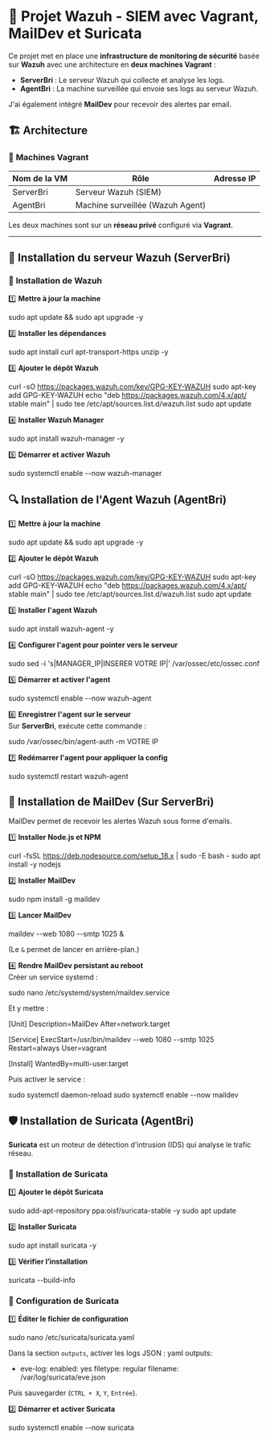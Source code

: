 # 📌 Projet Wazuh - SIEM avec Vagrant, MailDev et Suricata

Ce projet met en place une **infrastructure de monitoring de sécurité** basée sur **Wazuh** avec une architecture en **deux machines Vagrant** :
- **ServerBri** : Le serveur Wazuh qui collecte et analyse les logs.
- **AgentBri** : La machine surveillée qui envoie ses logs au serveur Wazuh.

J'ai également intégré **MailDev** pour recevoir des alertes par email.

## 🏗️ Architecture  

### 🔹 **Machines Vagrant**  
| Nom de la VM   | Rôle | Adresse IP |
|---------------|------|------------|
| ServerBri     | Serveur Wazuh (SIEM) |
| AgentBri      | Machine surveillée (Wazuh Agent) |

Les deux machines sont sur un **réseau privé** configuré via **Vagrant**.

---

## 🚀 Installation du serveur Wazuh (ServerBri)  

### 📌 **Installation de Wazuh**  

1️⃣ **Mettre à jour la machine**  

sudo apt update && sudo apt upgrade -y


2️⃣ **Installer les dépendances**  

sudo apt install curl apt-transport-https unzip -y


3️⃣ **Ajouter le dépôt Wazuh**  

curl -sO https://packages.wazuh.com/key/GPG-KEY-WAZUH
sudo apt-key add GPG-KEY-WAZUH
echo "deb https://packages.wazuh.com/4.x/apt/ stable main" | sudo tee /etc/apt/sources.list.d/wazuh.list
sudo apt update


4️⃣ **Installer Wazuh Manager**  

sudo apt install wazuh-manager -y


5️⃣ **Démarrer et activer Wazuh**  

sudo systemctl enable --now wazuh-manager

## 🔍 Installation de l'Agent Wazuh (AgentBri)  

1️⃣ **Mettre à jour la machine**  

sudo apt update && sudo apt upgrade -y

2️⃣ **Ajouter le dépôt Wazuh**  

curl -sO https://packages.wazuh.com/key/GPG-KEY-WAZUH
sudo apt-key add GPG-KEY-WAZUH
echo "deb https://packages.wazuh.com/4.x/apt/ stable main" | sudo tee /etc/apt/sources.list.d/wazuh.list
sudo apt update


3️⃣ **Installer l'agent Wazuh**  

sudo apt install wazuh-agent -y


4️⃣ **Configurer l'agent pour pointer vers le serveur**  

sudo sed -i 's|MANAGER_IP|INSERER VOTRE IP|' /var/ossec/etc/ossec.conf


5️⃣ **Démarrer et activer l'agent**  

sudo systemctl enable --now wazuh-agent


6️⃣ **Enregistrer l'agent sur le serveur**  
Sur **ServerBri**, exécute cette commande :  

sudo /var/ossec/bin/agent-auth -m VOTRE IP


7️⃣ **Redémarrer l'agent pour appliquer la config**  

sudo systemctl restart wazuh-agent


## 📩 Installation de MailDev (Sur ServerBri)  

MailDev permet de recevoir les alertes Wazuh sous forme d'emails.

1️⃣ **Installer Node.js et NPM**  

curl -fsSL https://deb.nodesource.com/setup_18.x | sudo -E bash -
sudo apt install -y nodejs


2️⃣ **Installer MailDev**  

sudo npm install -g maildev


3️⃣ **Lancer MailDev**  

maildev --web 1080 --smtp 1025 &

(Le `&` permet de lancer en arrière-plan.)

4️⃣ **Rendre MailDev persistant au reboot**  
Créer un service systemd :  

sudo nano /etc/systemd/system/maildev.service

Et y mettre :

[Unit]
Description=MailDev
After=network.target

[Service]
ExecStart=/usr/bin/maildev --web 1080 --smtp 1025
Restart=always
User=vagrant

[Install]
WantedBy=multi-user.target

Puis activer le service :

sudo systemctl daemon-reload
sudo systemctl enable --now maildev

## 🛡️ Installation de Suricata (AgentBri)  

**Suricata** est un moteur de détection d'intrusion (IDS) qui analyse le trafic réseau.

### 📌 **Installation de Suricata**
1️⃣ **Ajouter le dépôt Suricata**  

sudo add-apt-repository ppa:oisf/suricata-stable -y
sudo apt update


2️⃣ **Installer Suricata**  

sudo apt install suricata -y


3️⃣ **Vérifier l’installation**  

suricata --build-info


### 📌 **Configuration de Suricata**
1️⃣ **Éditer le fichier de configuration**  

sudo nano /etc/suricata/suricata.yaml

Dans la section `outputs`, activer les logs JSON :
yaml
outputs:
  - eve-log:
      enabled: yes
      filetype: regular
      filename: /var/log/suricata/eve.json

Puis sauvegarder (`CTRL + X`, `Y`, `Entrée`).

2️⃣ **Démarrer et activer Suricata**  

sudo systemctl enable --now suricata


